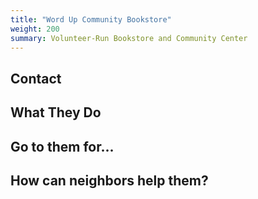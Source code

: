 ```yaml
---
title: "Word Up Community Bookstore"
weight: 200
summary: Volunteer-Run Bookstore and Community Center
---
```


## Contact

## What They Do

## Go to them for...

## How can neighbors help them?